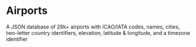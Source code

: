 Airports
========

A JSON database of 28k+ airports with ICAO/IATA codes, names, cities, two-letter country identifiers, elevation, latitude &amp; longitude, and a timezone identifier
